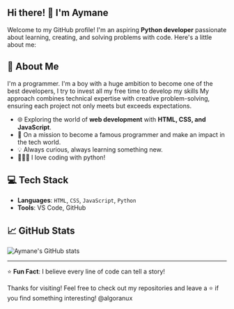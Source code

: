 ## Hi there! 👋 I'm Aymane

Welcome to my GitHub profile! I'm an aspiring **Python developer** passionate about learning, creating, and solving problems with code. Here's a little about me:

## 🌟 About Me
I'm a programmer. I'm a boy with a huge ambition to become one of the best developers, I try to invest all my free time to develop my skills
My approach combines technical expertise with creative problem-solving, ensuring each project not only meets but exceeds expectations.
- 🌐 Exploring the world of **web development** with **HTML, CSS, and JavaScript**.
- 🚀 On a mission to become a famous programmer and make an impact in the tech world.
- 💡 Always curious, always learning something new.
- 👨🏻‍💻 I love coding with python!

## 💻 Tech Stack
- **Languages**: `HTML`, `CSS`, `JavaScript`, `Python`
- **Tools**: VS Code, GitHub

## 📈 GitHub Stats
![Aymane's GitHub stats](https://github-readme-stats.vercel.app/api?username=coderaymane&show_icons=true&theme=radical)

---

⭐️ **Fun Fact**: I believe every line of code can tell a story!

Thanks for visiting! Feel free to check out my repositories and leave a ⭐️ if you find something interesting!
@algoranux


